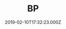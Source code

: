 ---
date: 2019-02-10T17:32:23.000Z
title: BP
latitude: 51.8755814318931
longitude: 0.24806908915956544
url: http://www.bp.com
category: checkin
---